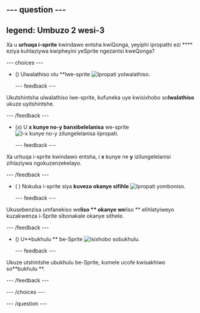 --- question ---
---
legend: Umbuzo 2 wesi-3
---

Xa u **urhuqa i-sprite** kwindawo entsha kwiQonga, yeyiphi ipropathi ezi **** eziya kuhlaziywa kwipheyini yeSprite ngezantsi kweQonga?

--- choices ---

- () Ulwalathiso olu</strong> **lwe-sprite ![Ipropati yolwalathiso.](images/direction.png)</p>

  --- feedback ---</li> </ul>

Ukutshintsha ulwalathiso lwe-sprite, kufuneka uye kwisixhobo so**lwalathiso** ukuze uyitshintshe.

  --- /feedback ---

- (x) U **x kunye no-y banxibelelanisa** we-sprite ![I-x kunye no-y zilungelelanisa iipropati.](images/coordinates.png)

  --- feedback ---

Xa urhuqa i-sprite kwindawo entsha, i **x** kunye ne **y** izilungelelanisi zihlaziywa ngokuzenzekelayo.

  --- /feedback ---

- ( ) Nokuba i-sprite siya **kuveza okanye sifihle** ![Ipropati yomboniso.](images/visibility.png)

  --- feedback ---

Ukusebenzisa umfanekiso we**liso ** okanye we**liso ** elihlatyiweyo kuzakwenza i-Sprite sibonakale okanye sithele.

  --- /feedback ---

- () U**bukhulu ** be-Sprite ![Isixhobo sobukhulu.](images/size.png)

  --- feedback ---

Ukuze utshintshe ubukhulu be-Sprite, kumele ucofe kwisakhiwo so**bukhulu **.

  --- /feedback ---

--- /choices ---

--- /question ---
